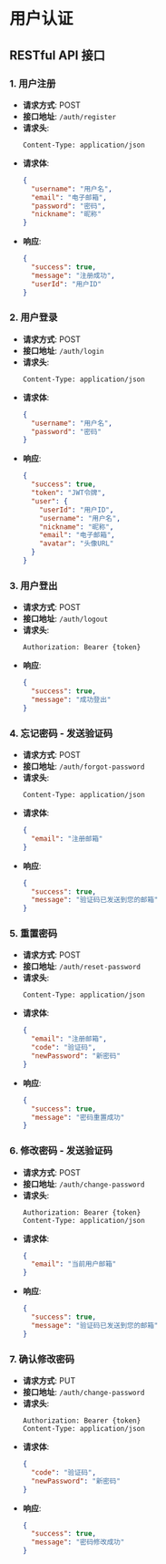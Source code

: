 # 用户认证

## RESTful API 接口

### 1. 用户注册

- **请求方式**: POST
- **接口地址**: `/auth/register`
- **请求头**:
  ```
  Content-Type: application/json
  ```
- **请求体**:
  ```json
  {
    "username": "用户名",
    "email": "电子邮箱",
    "password": "密码",
    "nickname": "昵称"
  }
  ```
- **响应**:
  ```json
  {
    "success": true,
    "message": "注册成功",
    "userId": "用户ID"
  }
  ```

### 2. 用户登录

- **请求方式**: POST
- **接口地址**: `/auth/login`
- **请求头**:
  ```
  Content-Type: application/json
  ```
- **请求体**:
  ```json
  {
    "username": "用户名",
    "password": "密码"
  }
  ```
- **响应**:
  ```json
  {
    "success": true,
    "token": "JWT令牌",
    "user": {
      "userId": "用户ID",
      "username": "用户名",
      "nickname": "昵称",
      "email": "电子邮箱",
      "avatar": "头像URL"
    }
  }
  ```

### 3. 用户登出

- **请求方式**: POST
- **接口地址**: `/auth/logout`
- **请求头**:
  ```
  Authorization: Bearer {token}
  ```
- **响应**:
  ```json
  {
    "success": true,
    "message": "成功登出"
  }
  ```

### 4. 忘记密码 - 发送验证码

- **请求方式**: POST
- **接口地址**: `/auth/forgot-password`
- **请求头**:
  ```
  Content-Type: application/json
  ```
- **请求体**:
  ```json
  {
    "email": "注册邮箱"
  }
  ```
- **响应**:
  ```json
  {
    "success": true,
    "message": "验证码已发送到您的邮箱"
  }
  ```

### 5. 重置密码

- **请求方式**: POST
- **接口地址**: `/auth/reset-password`
- **请求头**:
  ```
  Content-Type: application/json
  ```
- **请求体**:
  ```json
  {
    "email": "注册邮箱",
    "code": "验证码",
    "newPassword": "新密码"
  }
  ```
- **响应**:
  ```json
  {
    "success": true,
    "message": "密码重置成功"
  }
  ```

### 6. 修改密码 - 发送验证码

- **请求方式**: POST
- **接口地址**: `/auth/change-password`
- **请求头**:
  ```
  Authorization: Bearer {token}
  Content-Type: application/json
  ```
- **请求体**:
  ```json
  {
    "email": "当前用户邮箱"
  }
  ```
- **响应**:
  ```json
  {
    "success": true,
    "message": "验证码已发送到您的邮箱"
  }
  ```

### 7. 确认修改密码

- **请求方式**: PUT
- **接口地址**: `/auth/change-password`
- **请求头**:
  ```
  Authorization: Bearer {token}
  Content-Type: application/json
  ```
- **请求体**:
  ```json
  {
    "code": "验证码",
    "newPassword": "新密码"
  }
  ```
- **响应**:
  ```json
  {
    "success": true,
    "message": "密码修改成功"
  }
  ```
